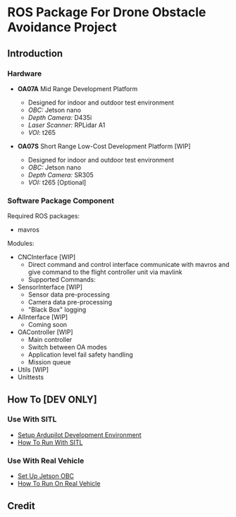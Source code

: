 # ROS Package For Drone Obstacle Avoidance Project

## Introduction

### Hardware
- **OA07A** Mid Range Development Platform
    - Designed for indoor and outdoor test environment
    - *OBC:* Jetson nano
    - *Depth Camera:* D435i
    - *Laser Scanner:* RPLidar A1
    - *VOI*: t265

- **OA07S** Short Range Low-Cost Development Platform [WIP]
    - Designed for indoor and outdoor test environment
    - *OBC:* Jetson nano
    - *Depth Camera:* SR305
    - *VOI:* t265 [Optional]

### Software Package Component
Required ROS packages:
- mavros

Modules:
- CNCInterface [WIP]
    - Direct command and control interface communicate with mavros and give command to the flight controller unit via mavlink
    - Supported Commands:
- SensorInterface [WIP]
    - Sensor data pre-processing
    - Camera data pre-processing
    - "Black Box" logging
- AIInterface [WIP]
    - Coming soon
- OAController [WIP]
    - Main controller
    - Switch between OA modes
    - Application level fail safety handling
    - Mission queue
- Utils [WIP]
- Unittests

## How To [DEV ONLY]

### Use With SITL
- [Setup Ardupilot Development Environment](http://tuotuogzs.ddns.net/shibohan/arducopter/wikis/Environment-Setup)
- [How To Run With SITL](http://tuotuogzs.ddns.net/droneoa/droneoa_ros/wikis/Launch%20In%20SITL)

### Use With Real Vehicle
- [Set Up Jetson OBC](http://tuotuogzs.ddns.net/droneoa/jetson-nano-obc-setup)
- [How To Run On Real Vehicle](http://tuotuogzs.ddns.net/droneoa/droneoa_ros/wikis/Run-With-Real-Vehicle)

## Credit